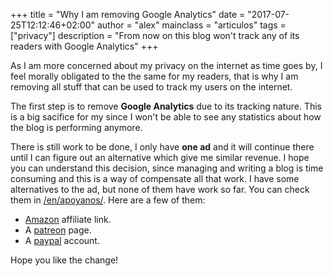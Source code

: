 +++
title = "Why I am removing Google Analytics"
date = "2017-07-25T12:12:46+02:00"
author = "alex"
mainclass = "articulos"
tags = ["privacy"]
description = "From now on this blog won't track any of its readers with Google Analytics"
+++

As I am more concerned about my privacy on the internet as time goes by, I feel morally obligated to the the same for my readers, that is why I am removing all stuff that can be used to track my users on the internet.

The first step is to remove **Google Analytics** due to its tracking nature. This is a big sacifice for my since I won't be able to see any statistics about how the blog is performing anymore.

There is still work to be done, I only have **one ad** and it will continue there until I can figure out an alternative which give me similar revenue. I hope you can understand this decision, since managing and writing a blog is time consuming and this is a way of compensate all that work. I have some alternatives to the ad, but none of them have work so far. You can check them in [/en/apoyanos/](https://elbauldelprogramador.com/en/apoyanos/ ""). Here are a few of them:

- <a href="http://amzn.to/2uwxMBQ" target="_blank" title="Amazon">Amazon</a> affiliate link.
- A <a href="http://patreon.com/elbauldelprogramador" target="_blank" title="Pateron">patreon</a> page.
- A <a href="https://www.paypal.me/elbaul" target="_blank" title="Paypal">paypal</a> account.


Hope you like the change!
